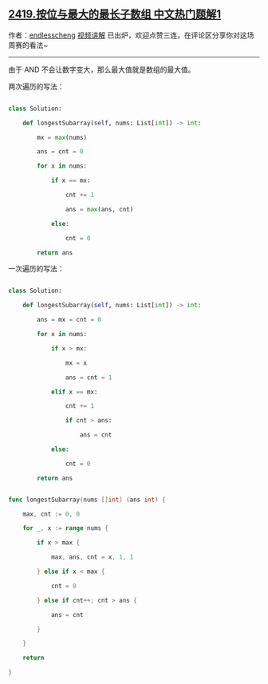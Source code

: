 ## [2419.按位与最大的最长子数组 中文热门题解1](https://leetcode.cn/problems/longest-subarray-with-maximum-bitwise-and/solutions/100000/nao-jin-ji-zhuan-wan-by-endlesscheng-75dq)

作者：[endlesscheng](https://leetcode.cn/u/endlesscheng)
[视频讲解](https://www.bilibili.com/video/BV1ve411K7P5) 已出炉，欢迎点赞三连，在评论区分享你对这场周赛的看法~


---

由于 AND 不会让数字变大，那么最大值就是数组的最大值。

两次遍历的写法：

```py
class Solution:
    def longestSubarray(self, nums: List[int]) -> int:
        mx = max(nums)
        ans = cnt = 0
        for x in nums:
            if x == mx:
                cnt += 1
                ans = max(ans, cnt)
            else:
                cnt = 0
        return ans
```

一次遍历的写法：

```py [sol1-Python3]
class Solution:
    def longestSubarray(self, nums: List[int]) -> int:
        ans = mx = cnt = 0
        for x in nums:
            if x > mx:
                mx = x
                ans = cnt = 1
            elif x == mx:
                cnt += 1
                if cnt > ans:
                    ans = cnt
            else:
                cnt = 0
        return ans
```

```go [sol1-Go]
func longestSubarray(nums []int) (ans int) {
	max, cnt := 0, 0
	for _, x := range nums {
		if x > max {
			max, ans, cnt = x, 1, 1
		} else if x < max {
			cnt = 0
		} else if cnt++; cnt > ans {
			ans = cnt
		}
	}
	return
}
```